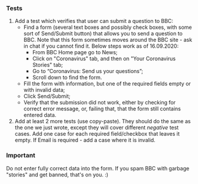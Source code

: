 ### Tests

1. Add a test which verifies that user can submit a question to BBC: 
    - Find a form (several text boxes and possibly check boxes, with some sort of Send/Submit button) that allows you to send a question to BBC. Note that this form sometimes moves around the BBC site - ask in chat if you cannot find it.
   Below steps work as of 16.09.2020:
      - From BBC Home page go to News;
      - Click on "Coronavirus" tab, and then on "Your Coronavirus Stories" tab;
      - Go to “Coronavirus: Send us your questions”;
      - Scroll down to find the form.
    - Fill the form with information, but one of the required fields empty or with invalid data;
    - Click Send/Submit;
    - Verify that the submission did not work, either by checking for correct error message, or, failing that, that the form still contains entered data.
3. Add at least 2 more tests (use copy-paste). They should do the same as the one we just wrote, except they will cover different *negative* test cases.
Add one case for each required field/checkbox that leaves it empty. If Email is required - add a case where it is invalid.
	
### Important

Do not enter fully correct data into the form. If you spam BBC with garbage "stories" and get banned, that's on you. :)

